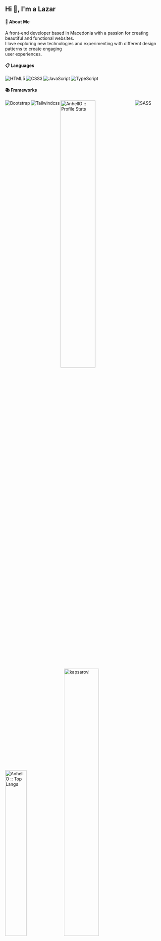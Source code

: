 
  
 ## Hi 👋, I'm a Lazar


#### 🚀 About Me

A front-end developer based in Macedonia with a passion for creating beautiful and functional websites. <br>
I love exploring new technologies and experimenting with different design patterns to create engaging<br>
user experiences.
 
  
  
  #### 📋 Languages
  <img align="left" alt="HTML5" src="https://img.shields.io/badge/html5-%23E34F26.svg?style=for-the-badge&logo=html5&logoColor=white"/>
  <img align="left" alt="CSS3" src="https://img.shields.io/badge/css3-%231572B6.svg?style=for-the-badge&logo=css3&logoColor=white" />
  <img align="left" alt="JavaScript" src="https://img.shields.io/badge/javascript-%23323330.svg?style=for-the-badge&logo=javascript&logoColor=%23F7DF1E"/>
  <img alt="TypeScript" src="https://img.shields.io/badge/typescript-%23007ACC.svg?style=for-the-badge&logo=typescript&logoColor=white" />
  
  
  
  
  
  #### 📚 Frameworks
  <img align="left" alt="Bootstrap" src="https://img.shields.io/badge/bootstrap-%23563D7C.svg?style=for-the-badge&logo=bootstrap&logoColor=white" />
  <img align="left" alt="Tailwindcss" src="https://img.shields.io/badge/tailwindcss-%2338B2AC.svg?style=for-the-badge&logo=tailwind-css&logoColor=white" />
  <img alt="SASS" src="https://img.shields.io/badge/SASS-hotpink.svg?style=for-the-badge&logo=SASS&logoColor=white" />
 
  <img align="left" width="47%" src="https://github-readme-stats.vercel.app/api?username=kapsarovL&show_icons=true&theme=tokyonight" alt="AnhellO :: Profile Stats" />
  <img width="37%" src="https://github-readme-stats.vercel.app/api/top-langs/?username=kapsarovL&show_icons=true&theme=tokyonight" alt="AnhellO :: Top Langs" />



 <!--[![wakatime](https://wakatime.com/badge/user/e595da90-fe5b-4ace-9a1e-5cc79148e056.svg)](https://wakatime.com/@e595da90-fe5b-4ace-9a1e-5cc79148e056) -->

<!--<img src="https://github-profile-trophy.vercel.app/?username=kapsarovl&show_icons=true&theme=cobalt" alt="kapsarovl" />-->

<img width="47%" src="https://github-readme-streak-stats.herokuapp.com/?user=kapsarovl&show_icons=true&theme=tokyonight" alt="kapsarovl" />



  
 

  


    
<!-- retro visitor counter -->  
<p align="left" >   
  <img src="https://profile-counter.glitch.me/kapsarovL/count.svg" />  
</p>
<p align="left">
<img src="https://frontendmasters.com/u/kapsarov/" width="50%" />
</p>




 
 <p align="left"> <img src="https://komarev.com/ghpvc/?username=kapsarovl&label=Profile%20views&color=0e75b6&style=flat" alt="kapsarovl" /> </p>




